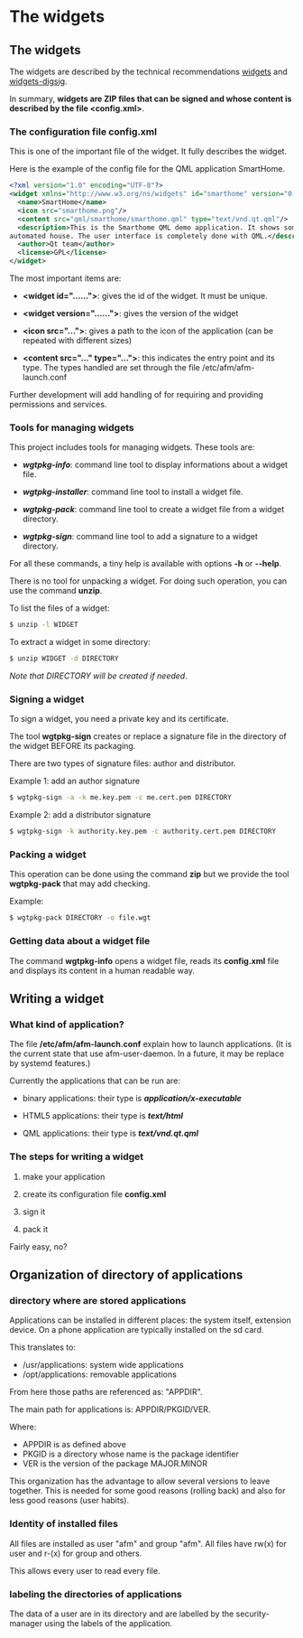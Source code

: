 The widgets
===========

The widgets
-----------

The widgets are described by the technical recommendations
[widgets] and [widgets-digsig].

In summary, **widgets are ZIP files that can be signed and
whose content is described by the file <config.xml>**.

### The configuration file config.xml

This is one of the important file of the widget.
It fully describes the widget.

Here is the example of the config file for the QML application SmartHome.

```xml
<?xml version="1.0" encoding="UTF-8"?>
<widget xmlns="http://www.w3.org/ns/widgets" id="smarthome" version="0.1">
  <name>SmartHome</name>
  <icon src="smarthome.png"/>
  <content src="qml/smarthome/smarthome.qml" type="text/vnd.qt.qml"/>
  <description>This is the Smarthome QML demo application. It shows some user interfaces for controlling an 
automated house. The user interface is completely done with QML.</description>
  <author>Qt team</author>
  <license>GPL</license>
</widget>
```

The most important items are:

- **\<widget id="......"\>**: gives the id of the widget. It must be unique.

- **\<widget version="......"\>**: gives the version of the widget

- **\<icon src="..."\>**: gives a path to the icon of the application
  (can be repeated with different sizes)

- **\<content src="..." type="..."\>**: this indicates the entry point and its type.
  The types handled are set through the file /etc/afm/afm-launch.conf

Further development will add handling of <feature> for requiring and providing
permissions and services.

### Tools for managing widgets

This project includes tools for managing widgets.
These tools are:

- ***wgtpkg-info***: command line tool to display
  informations about a widget file.

- ***wgtpkg-installer***: command line tool to
  install a widget file.

- ***wgtpkg-pack***: command line tool to create
  a widget file from a widget directory.

- ***wgtpkg-sign***: command line tool to add a signature
  to a widget directory.

For all these commands, a tiny help is available with
options **-h** or **--help**.

There is no tool for unpacking a widget. For doing such operation,
you can use the command **unzip**.

To list the files of a widget:

```bash
$ unzip -l WIDGET
```

To extract a widget in some directory:

```bash
$ unzip WIDGET -d DIRECTORY
```

*Note that DIRECTORY will be created if needed*.

### Signing a widget

To sign a widget, you need a private key and its certificate.

The tool **wgtpkg-sign** creates or replace a signature file in
the directory of the widget BEFORE its packaging.

There are two types of signature files: author and distributor.

Example 1: add an author signature

```bash
$ wgtpkg-sign -a -k me.key.pem -c me.cert.pem DIRECTORY
```

Example 2: add a distributor signature

```bash
$ wgtpkg-sign -k authority.key.pem -c authority.cert.pem DIRECTORY
```

### Packing a widget

This operation can be done using the command **zip** but
we provide the tool **wgtpkg-pack** that may add checking.

Example:
```bash
$ wgtpkg-pack DIRECTORY -o file.wgt
```

### Getting data about a widget file

The command **wgtpkg-info** opens a widget file, reads its **config.xml**
file and displays its content in a human readable way.

Writing a widget
----------------

### What kind of application?

The file **/etc/afm/afm-launch.conf** explain how to launch applications.
(It is the current state that use afm-user-daemon. In a future, it may be
replace by systemd features.)

Currently the applications that can be run are:

- binary applications: their type is ***application/x-executable***

- HTML5 applications: their type is ***text/html***

- QML applications: their type is ***text/vnd.qt.qml***

### The steps for writing a widget

1. make your application

2. create its configuration file **config.xml**

3. sign it

4. pack it

Fairly easy, no?

Organization of directory of applications
-----------------------------------------

### directory where are stored applications

Applications can be installed in different places: the system itself, extension device.
On a phone application are typically installed on the sd card.

This translates to:

 - /usr/applications: system wide applications
 - /opt/applications: removable applications

From here those paths are referenced as: "APPDIR".

The main path for applications is: APPDIR/PKGID/VER.

Where:

 - APPDIR is as defined above
 - PKGID is a directory whose name is the package identifier
 - VER is the version of the package MAJOR.MINOR

This organization has the advantage to allow several versions to leave together.
This is needed for some good reasons (rolling back) and also for less good reasons (user habits).

### Identity of installed files

All files are installed as user "afm" and group "afm".
All files have rw(x) for user and r-(x) for group and others.

This allows every user to read every file.

### labeling the directories of applications

The data of a user are in its directory and are labelled by the security-manager
using the labels of the application.

[meta-intel]:       https://github.com/01org/meta-intel-iot-security                "A collection of layers providing security technologies"
[widgets]:          http://www.w3.org/TR/widgets                                    "Packaged Web Apps"
[widgets-digsig]:   http://www.w3.org/TR/widgets-digsig                             "XML Digital Signatures for Widgets"
[libxml2]:          http://xmlsoft.org/html/index.html                              "libxml2"
[openssl]:          https://www.openssl.org                                         "OpenSSL"
[xmlsec]:           https://www.aleksey.com/xmlsec                                  "XMLSec"
[json-c]:           https://github.com/json-c/json-c                                "JSON-c"
[d-bus]:            http://www.freedesktop.org/wiki/Software/dbus                   "D-Bus"
[libzip]:           http://www.nih.at/libzip                                        "libzip"
[cmake]:            https://cmake.org                                               "CMake"
[security-manager]: https://wiki.tizen.org/wiki/Security/Tizen_3.X_Security_Manager "Security-Manager"
[app-manifest]:     http://www.w3.org/TR/appmanifest                                "Web App Manifest"
[tizen-security]:   https://wiki.tizen.org/wiki/Security                            "Tizen security home page"
[tizen-secu-3]:     https://wiki.tizen.org/wiki/Security/Tizen_3.X_Overview         "Tizen 3 security overview"




